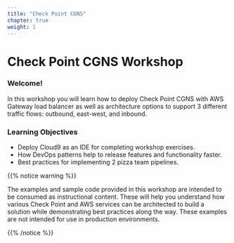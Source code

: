 ```yaml
---
title: "Check Point CGNS"
chapter: true
weight: 1
---
```


# Check Point CGNS Workshop

### Welcome!

In this workshop you will learn how to deploy Check Point CGNS with AWS Gateway load balancer as well as architecture options to support 3 different traffic flows: outbound, east-west, and inbound.

### Learning Objectives
- Deploy Cloud9 as an IDE for completing workshop exercises.
- How DevOps patterns help to release features and functionality faster.
- Best practices for implementing 2 pizza team pipelines.

{{% notice warning %}}
<p style='text-align: left;'>
The examples and sample code provided in this workshop are intended to be consumed as instructional content. These will help you understand how various Check Point and AWS services can be architected to build a solution while demonstrating best practices along the way. These examples are not intended for use in production environments.
</p>
{{% /notice %}}